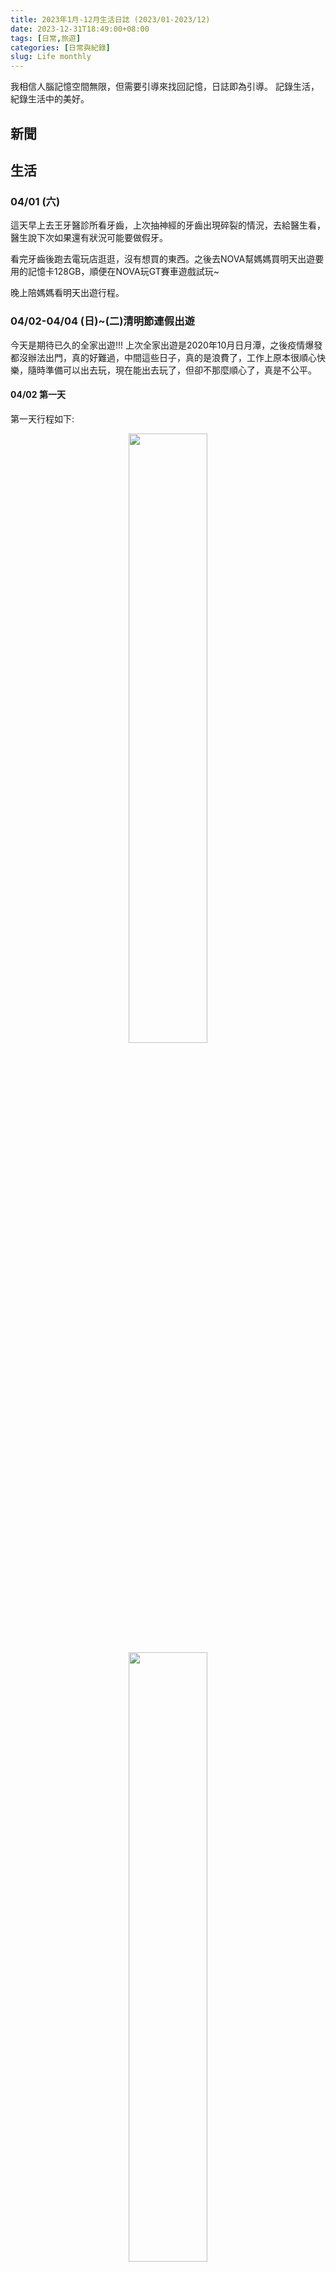 ```yaml
---
title: 2023年1月-12月生活日誌 (2023/01-2023/12)
date: 2023-12-31T18:49:00+08:00
tags: [日常,旅遊]
categories: [日常與紀錄]
slug: Life monthly
---
```


我相信人腦記憶空間無限，但需要引導來找回記憶，日誌即為引導。
記錄生活，紀錄生活中的美好。

<!--more-->


## 新聞
### 


## 生活
### 04/01 (六)
這天早上去王牙醫診所看牙齒，上次抽神經的牙齒出現碎裂的情況，去給醫生看，醫生說下次如果還有狀況可能要做假牙。

看完牙齒後跑去電玩店逛逛，沒有想買的東西。之後去NOVA幫媽媽買明天出遊要用的記憶卡128GB，順便在NOVA玩GT賽車遊戲試玩~

晚上陪媽媽看明天出遊行程。

### 04/02-04/04 (日)~(二)清明節連假出遊
今天是期待已久的全家出遊!!! 上次全家出遊是2020年10月日月潭，之後疫情爆發都沒辦法出門，真的好難過，中間這些日子，真的是浪費了，工作上原本很順心快樂，隨時準備可以出去玩，現在能出去玩了，但卻不那麼順心了，真是不公平。

#### 04/02 第一天

第一天行程如下:
<div style="text-align: center">
    <img src="/images/日常與紀錄/2023年1月生活紀錄/第一天行程1.jpg" width="50%" />
    <img src="/images/日常與紀錄/2023年1月生活紀錄/第一天行程2.jpg" width="50%" />
</div>

早上一大早6:00我爬起來出去幫家人買這兩天的食物，因為母親怕台北花費昂貴，所以能省則省，食物上能自己帶就自己帶。

我買了4個漢堡、4個波拉魚飯糰、3個韭菜盒子、5個三明治。除了早餐，中餐跟隔天中餐都買了。(結果事實證明買太多)

早上6:50父親開車載大家出發! 先到達獅子公園與幸福廣場，母親看到海很興奮，我也很興奮，在那裏拍照，還與父親和哥哥找了一下拳頭石但沒找到。
<div style="text-align: center">
    <img src="/images/日常與紀錄/2023年1月生活紀錄/獅子公園.jpg" width="50%" />
    <img src="/images/日常與紀錄/2023年1月生活紀錄/幸福廣場.jpg" width="50%" />
</div>

沒有停留太久，我們就往下一個景點駱駝峰出發，駱駝峰其實就在野柳海洋館旁邊，所以父親就將車子直接停在海洋館的停車場。

駱駝峰上去之前要爬一個很危險的坡(很滑)，但爬上去後景觀確實很棒。

在走到駱駝峰之前，在路邊的海港看到好幾艘船上面裝著大燈，父親說那是吸引魚群用的，母親說那是抓章魚的船(??)。而右手邊是岩石壁，岩石形狀特殊，哥哥說像大理石麵包，父母親笑了。
<div style="text-align: center">
    <img src="/images/日常與紀錄/2023年1月生活紀錄/漁船.jpg" width="50%" />
    <img src="/images/日常與紀錄/2023年1月生活紀錄/大理石麵包.jpg" width="50%" />
</div>

駱駝峰在很高的地方，爬上去的坡很陡，看的出來母親有被嚇到，看來以後還是少去這樣的地方。上去後，上面有個很像房子的洞穴，不曉得是人為還是天然形成。因為很高，所以風景很棒，母親還提議拍哥哥的特寫獨照XD
<div style="text-align: center">
    <img src="/images/日常與紀錄/2023年1月生活紀錄/駱駝峰1.jpg" width="50%" />
    <img src="/images/日常與紀錄/2023年1月生活紀錄/駱駝峰2.jpg" width="50%" />
</div>

之後很平安的爬下駱駝峰(真的很陡)，返回海洋館準備看海豚表演。

在海洋館發生了一件事，我心中永遠感激我的父母與哥哥。海洋館的2F禮品區有賣很漂亮的紀念幣，在一開始經過的時後我問母親有沒有帶錢，我想買但我沒帶錢，母親說買那個幹嘛，又不會增值，趕進進去水族館區域，我就先放棄了。後來逛完一圈水族館後又來到禮品店區準備看海豚表演，我跟哥哥說我想要那個紀念幣但我沒有帶錢，哥哥馬上抽出100元說要幫我買，我說那要三個50元才能買 (類似轉蛋機，要塞50元進去，轉一圈這樣)，我說不然我找爸爸問，父親一開始也說買那個幹嘛，但還是馬上抽出兩百塊給我，我跟哥哥到處找店家換50元，但換來換去還差一個50元。這時候媽媽上完廁所出來，很急著要我們排隊進去，因為母親想要搶前排的位置。一開始母親還很生氣的說我們不要拖時間，人家都已經進去了，但我父親連忙幫忙說孩子想要這個東西，就讓他買，這時我看大家都進去了，我就想說好吧那就不買了，結果母親看到我很失望後，馬上改口說那買，要不要多買幾個，而我哥哥馬上從我手上拿走100元馬上跑去更遠的禮品店幫我換了兩個50元回來。最後有換到紀念幣，存放在我的書架上。很感謝母親為了我想要買紀念幣而放棄座前排觀賞海豚的機會，我真的很抱歉，我只是想說下次不曉得甚麼時候會來，又或者不會來了，才想買紀念幣。也感謝父親支持我，和哥哥在後面推我一把，謝謝我的家人，我愛你們。
<div style="text-align: center">
    <img src="/images/日常與紀錄/2023年1月生活紀錄/海洋館1.jpg" width="50%" />
    <img src="/images/日常與紀錄/2023年1月生活紀錄/海洋館2.jpg" width="50%" />
</div>
<div style="text-align: center">
    <img src="/images/日常與紀錄/2023年1月生活紀錄/紀念幣.jpg" width="50%" />
</div>

看完海豚表演後，我們就離開海洋館準備去冷水坑，出來海洋館的時候發現出大太陽，真的很感恩，因為其實這幾天天氣一直不好，是大陰天會飄毛毛雨，出門前我還擔心會不會一直都會這樣，難得出來玩，遇到天氣不好真的很討厭，但這兩天卻都是大太陽，真的很感謝老天，謝謝。
<div style="text-align: center">
    <img src="/images/日常與紀錄/2023年1月生活紀錄/大太陽.jpg" width="50%" />
</div>

在前往冷水坑的路上沿著山路走，我們家的車子已經20年了發現上坡都爬不動了，真的很擔心半路上引擎會燒掉，還好有爬上去，有驚無險，但是等到達之後才發現排滿了車子，滿滿的都是車子，排到停車場外面，我們想了想，只好放棄不去冷水坑，往陽明山會館出發。

到達會館後，因為門口牌子標示不清楚，會館入口在右側，但我們以為在左側，就先開進去，結果一個警衛衝過來說這是私人土地不是會館，看來很多人都走錯過XD，我們進到會館，發現會館環境不錯，父母親都很喜歡，媽媽還說這邊如果房子販賣應該會很多人買，趕緊要我拍張照紀念。
<div style="text-align: center">
    <img src="/images/日常與紀錄/2023年1月生活紀錄/到達會館.jpg" width="50%" />
</div>

我們住的是205號房，是在最裡面的房子，我們先將東西搬下車，並看看房間內的環境，環境還不錯，有50吋大電視，兩間房間和浴室，不過母親在上廁所的時候發現馬桶沒有清乾淨，上面有污漬，母親很不放心，於是我跟哥哥去找警衛，警衛說他通知打掃的人，打掃的人說可以馬上過來，但我們說我們馬上要出門，人不在，警衛詢問後說那晚上8:00來清理，我們覺得OK。
<div style="text-align: center">
    <img src="/images/日常與紀錄/2023年1月生活紀錄/房間1.jpg" width="50%" />
    <img src="/images/日常與紀錄/2023年1月生活紀錄/房間2.jpg" width="50%" />
</div>

由於時間還早，我們決定先去涓絲瀑布，由於距離不遠，於是我們決定用走的，Google說距離只有1.2公里走10min就到了，於是我們就照著Google地圖走，結果不走還好一走發現超難走，中間那一直線的地方實際上是一個超級大上坡，而且是泥土地，走起來超不舒服，但父親還是說沒關係就走吧，有點後悔帶父母親走這段路，因為很傷膝蓋，我自己之後膝蓋就一直痛兩天。我們走了很久終於到了絲涓瀑布，結果發現只是個步道口，要看瀑布還要走進去還要走1.1km，真的是把整個月的運動量都運動完了。
<div style="text-align: center">
    <img src="/images/日常與紀錄/2023年1月生活紀錄/涓絲瀑布3.jpg" width="50%" />
    <img src="/images/日常與紀錄/2023年1月生活紀錄/涓絲瀑布1.jpg" width="50%" />
</div>

走了很久終於看到瀑布了，很多外國人都來看，景色是真的不錯，拍了一些照片後我們就往回走，要去母親一直很想去的WONDARLAND餐廳。往回走的時候明顯感覺父親走累了。
<div style="text-align: center">
    <img src="/images/日常與紀錄/2023年1月生活紀錄/涓絲瀑布2.jpg" width="50%" />
</div>

在走回去的時候，發生了一些我心情不好的事情，母親認為google導航的路線是繞遠路，堅持要走她認為的路線，而我說導航不會出錯，我們剛剛這樣走勢抄近路沒錯，哥哥在旁邊附和說我們是抄近路，但不代表路好走，後來我就跟母親爭執，母親才同意走原本的路回去，哥哥就在旁邊勸說，很感謝哥哥沒有跳進來一起吵(以前有時候會跳進來吵)。後來到會館的時候，我手機因為長時間幫忙導航以及拍照，快沒電了(好像剩下36%)我就趕快差充電器充電(不然我不知道等等WONDERLAND拍照夠不夠用)，結果剛插上去父親就說要出門了你充電幹嘛，我說我知道，能充多少充多少，當時就覺得為什麼大家都說自己的都不會為我想一下，心裡很不開心。後來出發去WONDERLAND，一上路就要我導航，我就說我手機快沒電了讓哥哥導。到WONDERLAND時候，警衛打電話說，打掃的那個人說晚上不能來掃，現在就要來掃，警衛說如果怕的話他幫忙攝影，父母親說好。後來母親又念我說為什麼身分證沒有帶在身上，這樣店家要看壽星怎麼半，我說我們又還不能進去，店家說要等到五點過後，我們三點多就在那邊等了。心裡就覺得好煩，怎麼什麼都要念我，我不曉得出來玩要幹嘛之類的。後來因為店家不讓我進去，所以父親就說就回車上睡覺，等到可以進去再說。

在車上睡覺的時候，因為很累，所以我好像很快就睡著了，睡著的時候我好像做了個夢，夢到家人陪著我有說有笑，好一陣子，感覺是一段很長的時光，我在夢中領悟到，能陪著家人就是一種幸福，父母親都很愛我，任何的言語都是關心與建議，父母親絕對不會害我，即便是念你，那也是當下他們覺得那樣是好的，決不會是將不好的給你，我應該珍惜與父母親相處的任何一個當下，尤其是現在在旅遊，這個得來不易的機會，我一定要珍惜，上一次旅遊是兩年多前的事了，下一次又會是什麼時候呢? 

想到這裡，我從夢中嚇醒了過來，那個夢讓我以為我浪費了很長一段值得珍惜的時間，我一看手機，原來只睡了不到半小時(好像)，我當下是充滿感恩，這個夢打醒了我，讓我知道我要珍惜這次旅遊，而我現在就在這個旅遊當中，享受與家人共度的美好時光就是我這次出來玩的目的，我要繼續珍惜接下來與家人共度的旅遊時光，如果我繼續用消沉的態度，我一定會後悔! 這個夢，讓我馬上打消我之前消沉的念頭，重新有活力與父母親和哥哥繼續體驗接下來的旅遊，謝謝上帝。

當然後續在WONDERLAND也還是有些小爭執，母親急於想要拍照，但我跟哥哥一直在研究怎麼點餐，不過最後還是融洽，母親幫我跟哥哥拍照，我跟哥哥幫忙拍菜色與景色，食物是不錯吃，但就是貴了點，好像花了3464元，但是個值得紀念的回憶!! (很剛好我手機的電也撐到回去會館)
<div style="text-align: center">
    <img src="/images/日常與紀錄/2023年1月生活紀錄/WL1.jpg" width="50%" />
    <img src="/images/日常與紀錄/2023年1月生活紀錄/WL2.jpg" width="50%" />
</div>
<div style="text-align: center">
    <img src="/images/日常與紀錄/2023年1月生活紀錄/WL3.jpg" width="50%" />
    <img src="/images/日常與紀錄/2023年1月生活紀錄/WL4.jpg" width="50%" />
</div>

回到會館後，母親發現打掃人員還是沒有清掉馬桶上的污漬，很生氣，哥哥跑去找警衛(與下午是同一個)理論，結果這個警衛很認真負責，他看打掃人員沒有做好，他居然自己來處理，就看到警衛穿著手套拿著抹布與清潔劑來到我們浴室親自打掃，真的佩服。

打掃的時候，父親跑出去抽菸，結果回來很興奮地跟我們說，剛剛有房客被關在外面，跑去找警衛要開門，結果一直找不到警衛，殊不知警衛在我們房間清馬桶XD 後來父親還說那個被關在外面的女房客感覺有點問題，因為那個女房客對著一個剛來的男生大罵說都是因為要跑出來接他電話害她被關在外面，但那個男的卻說他沒有打電話而且他才剛到(手上拖著行李)，母親就在懷疑他們兩個有問題，沒有一起來而是分開來，然後那女的還搞不清楚是哪個男的打給她，可能有什麼不為人知的劇情XD

當天晚上我跟哥哥看個電視，父親因為白天走太累左腳一直抽筋，母親幫父親擦藥按摩，看的出來我母親很愛我父親，感謝我有個好父母!! 晚上我們還在房間裡發現一隻超級大蒼蠅，哥哥把蒼蠅趕出房間外，我拿大浴巾要把它打死，結果打一下不見了，後來看電視看到一半又看到它在那邊飛，我就拿大浴巾打它，輝一下就蒼蠅就倒在地上，晚上能睡個好覺了。
<div style="text-align: center">
    <img src="/images/日常與紀錄/2023年1月生活紀錄/第一天晚上.jpg" width="50%" />
</div>


我跟哥哥晚上還發現PokemenGO在這邊有個道館，我跟哥哥合力打下來，佔領道館想賺金幣，結果只賺到29塊錢金幣就又被別人打下來，到底是誰會在山上整天蹲在那搶道館?

第一天就這樣圓滿的結束了。

#### 04/03 第二天
第二天行程如下:
<div style="text-align: center">
    <img src="/images/日常與紀錄/2023年1月生活紀錄/第二天行程.jpg" width="50%" />
</div>

早上7點多，就聽到哥哥起床出去大房間的聲音，然後也聽到母親起床的聲音。母親每次出門在外都很早起，不曉得是睡不習慣還是擔心或害怕，但還是希望母親能多睡睡飽點。我起床的時候，看到哥哥坐在大房間的椅子上滑手機，說母親已經拿早餐回來了，然後母親出去拍照去。我穿好衣服也跟著出去拍照，好像是想說幫母親拍，但出去後沒有看到母親的身影，我就自己拍照了。

昨天回來的太晚，沒有仔細看住的環境，現在一大早終於能靜下心來看周圍環境了。由於是山區，環境真的不錯，拍一下我們住的A205的大門門口。我從房間門口出來之後，就隱約地聽到有羊的叫聲，順著聲音走過去看，原來真的有養羊! (但拍得太醜，就不貼上來了)。養羊的旁邊就是昨天看到的超級大雷達，不曉得是衛星通訊的設備還是甚麼，超大! 
<div style="text-align: center">
    <img src="/images/日常與紀錄/2023年1月生活紀錄/房間外面1.jpg" width="50%" />
    <img src="/images/日常與紀錄/2023年1月生活紀錄/雷達.jpg" width="50%" />
</div>
在拍照拍的超不多，回到房間門口的時候，母親剛好也在門口，母親說剛剛有其他住戶帶她去看藍色什麼鳥的說很漂亮，說要帶我去看，於是我跟著母親就走到昨天不小心闖進去的私人土地那(中途母親還派我去看警衛跟她說的烏龜池)，到了私人土地，我問母親說這不是私人土地嗎?母親說警衛說只在門口附近拍照沒關係，我想也是，因為我跟母親在門口找那隻藍色的鳥的時候警衛就坐在旁邊的警衛室裡根本沒管我們，不過看了看還是沒看到那隻鳥，所以我沒拍到照片(不過母親好像有拍到)。

回到房間後，父親也起床了，母親就叫我們趕快吃早餐，但由於我們訂的是三人房(母親說這樣最省)，早餐只有三份，但我昨天出發前有買好幾份早餐，我就說我吃昨天的就好，但母親還是堅持她吃昨天的，我們吃新鮮的。我心裡知道母親總是愛護著我們給我們最好的，自己用不好的，但有時候我還是覺得我們身為小孩也希望父母親也能吃好穿好用好的，希望父母親能夠接受我們的好意，畢竟是自己最愛的家人。
<div style="text-align: center">
    <img src="/images/日常與紀錄/2023年1月生活紀錄/早餐.jpg" width="50%" />
</div>

時間差不多，我們就把東西收拾到車上，準備往第一個景點出發，由於瀑布昨天去過了，而竹子湖因為在山上，怕車子爬不動，所以我們就直接去陽明山前山公園。

車子開到前山公園附近的時候我們就聞到很濃的硫磺味，前山公園最有名的就是天然的硫磺溫泉，是免費的，大家都可以進去泡。前山公園的景色也很不錯，建築物很有日式風格的味道。母親說一定要去泡溫泉看看，由於男女湯是分開的，所以我跟父親和哥哥就先去男湯看看，母親在拍照。結果當我們到達男湯後，才發現說男湯滿滿的都是老頭子還不穿泳褲，每個都光著屁股擠在那個小池子裡，我們看了嚇都嚇死了，趕緊出來。哥哥與父親跑去向母親報告狀況，我留在池子旁邊拍照，景色還不錯:
<div style="text-align: center">
    <img src="/images/日常與紀錄/2023年1月生活紀錄/前山公園1.jpg" width="50%" />
    <img src="/images/日常與紀錄/2023年1月生活紀錄/前山公園2.jpg" width="50%" />
</div>

在走回去找家人的時候，我從樓梯上看到父親母親與哥哥三個人在講話，我心裡頓時就想著，這不就是我人生最愛的三個家人嗎? 我生存的意義就是看著我心愛的家人每天幸福快樂的生活。 我不由自主地趕緊拿起手機拍下這個畫面，謝謝上帝給我這麼棒的家人，有我家人的陪伴真的很幸福!
<div style="text-align: center">
    <img src="/images/日常與紀錄/2023年1月生活紀錄/前山公園之我的家人.jpg" width="50%" />
</div>

後來我們鼓勵母親也去女湯池子看看現場是不是一樣很壯觀，母親在聽我們對男湯的描述後就不想去看了XD 後來在附近待一下之後，我們就朝下一個景點前進。

我們下一個景點先去文化大學，父母親還記得當初我學測只有兩間學校收我(成績太差)，其中一間就是文化大學。文化大學母親說好像以前大阿姨也有帶她來看過，但是是非常久以前了。我們在文化大學先後逛了他們的孔子像、體育館、情人灣、圖書館，還順便在他們的一棟樓上廁所，在上廁所的時候，突然旁邊的廣播器大聲撥放音樂，差扁沒把我跟父親嚇傻，後來我父親說那應該是鐘聲，因為剛好十點鐘。文化大學我們沒有待很久，一方面是時間也不早了，一方面是其實也不曉得要逛什麼，於是我們就往下一個景點前進。
<div style="text-align: center">
    <img src="/images/日常與紀錄/2023年1月生活紀錄/文化大學.jpg" width="50%" />
</div>


我們下一個景點其實就在文化大學旁邊，是一個叫做美軍俱樂部的景點，位在一個叫草山小鎮的地方。一開始父親想要停路邊，結果母親說裡面有停車位，結果開進去發現每個車位都要收錢，於是又開出來找路邊車位，結果剛剛好原本要停的位置剛好被剛來的一輛奧迪車子給佔去，父親有點生氣，說剛剛就說要停，結果被搶走，不過好險後面還有一小段沒畫線的空間，父親趕緊擠過去，我記得好像尾部有壓到一點紅線，不過整體來說還可以。整個草山小鎮就是以前的美軍住宅區改建的，據說是以前美軍駐紮的地區，每個房子都很漂亮，我們還有看到草尼馬。不過漂亮歸漂亮，但整個區域都是餐廳，都是賣吃的。
<div style="text-align: center">
    <img src="/images/日常與紀錄/2023年1月生活紀錄/美軍俱樂部1.jpg" width="50%" />
    <img src="/images/日常與紀錄/2023年1月生活紀錄/美軍俱樂部2.jpg" width="50%" />
</div>

我們找了很久都沒看到美軍俱樂部，後來繞來繞去，走小路，母親又跑去問一個餐廳員工，才發現原來美軍俱樂部就在我們剛進來路口的旁邊，我們都沒看見!! 可惜的是美軍俱樂部本身也是餐廳，進去要消費，於是我們就只有在外面拍照留念，不過整體來說來是有逛到東西。
<div style="text-align: center">
    <img src="/images/日常與紀錄/2023年1月生活紀錄/美軍俱樂部3.jpg" width="50%" />
</div>

最後一站是士林官邸，據說是以前蔣中正還是蔣經國總統住的地方，我們一開始找停車位找好久，還找到差點吵起來，因為母親一直記得Google說士林官邸對面有個停車場可以停車，但我當時Google發現那個停車場已經停用被改建成士林公園，於是我就臨時幫忙找哪裡還有停車場。所幸我們最終在旁邊最近的停車場有等到位置(排隊排了一段時間)。

進去士林官邸園區，整個就類似花博館，都是花，一進去就看到以前的總統夫人坐駕，很大一台車子。之後大家都在拍照。中間有段找廁所的情境，我們一開始都以為指示牌的意思是廁所在山上，要爬樓梯上去才能上廁所，父親就開玩笑說這樣以前總統上廁所還要跑那麼遠爬那麼高還不鱉死XD 後來母親因為想要自己拍照，所以我跟父親和哥哥就走另一條路線，我們走到總統官邸想要進去參觀，但發現很巧的是，總統官邸剛好周一步開放，而我們就剛好周一來參觀，所以就只能在外面拍門口的樣子，等到以後有機會再來看看吧。之後我們又逛了好幾個區域，但因為昨天總路走一天我的腳有些疼痛，所以其實當天我注意力一直沒有很集中在看花，真是美中不足。之後與母親會合，就往回走了。
<div style="text-align: center">
    <img src="/images/日常與紀錄/2023年1月生活紀錄/士林官邸1.jpg" width="50%" />
    <img src="/images/日常與紀錄/2023年1月生活紀錄/士林官邸2.jpg" width="50%" />
    <img src="/images/日常與紀錄/2023年1月生活紀錄/士林官邸3.jpg" width="50%" />
    <img src="/images/日常與紀錄/2023年1月生活紀錄/士林官邸4.jpg" width="50%" />
</div>

最後圓滿的結速這次的兩天一夜的旅程，時間真的過得很快，美好的事情留都留不住阿。真的很感謝能有這次的旅遊，我很感激也很珍惜與家人一同出遊的幸福時光。
<div style="text-align: center">
    <img src="/images/日常與紀錄/2023年1月生活紀錄/士林官邸5.jpg" width="50%" />
</div>

回程後我們去吃小火鍋。


### 04/04 (二)
中午去吃貴族世家牛排

下午跟哥哥去愛買看保險箱，相同價位比我想像的大，可以考慮。

然後因為前兩天出去玩發現我的鞋子磨平了，就想說順便去買一雙(一方面也是想說我應該要自己花錢買，不然等到我母親想到我母親一定會出錢幫我買)，看了老半天也不曉得哪雙好，價錢都不便宜。後來看到有雙登山鞋，才賣350元，還防水的，我們想說怎麼會這麼便宜，有個老奶奶服務員跑來跟我們說這雙很值得買，只有這麼一雙，原本是展示用的，這一兩天才收到廠商通知說這雙用低價賣掉，我跟哥哥懷疑了老半天，我自己是沒有看出有甚麼問題，但是覺得太剛好了，因為我身上只有帶500元，而就剛好有這麼一雙品質還不錯的鞋子賣350元，感覺是老天刻意安排的，我想了一想後，決定還是買下來，一方面是因為才350元，壞了也不會心痛，一方面是因為當下檢查覺得各方面都還可以。老哥也沒意見，覺得可以買。 不過真的很感謝老天爺，讓我們剛好看到這麼便宜的鞋子。 後來幾天穿，走來走去，目前都沒問題，真的很感恩。


### 04/05 (三)



### 04/06 (四)
今天是我的生日，我的願望:
1. 希望我的父母親、哥哥健康平安快樂順利幸福美滿。
2. 希望我的工作能順順利開開心心，一且安好。
3. 希望今年人際交流能夠提升，交到女朋友，不讓父母親擔心。

謝謝母親在群組的祝賀!!
最後，祝我生日快樂!!!

<div style="text-align: center">
    <img src="/images/日常與紀錄/2023年1月生活紀錄/生日2.jpg" width="50%" />
    <img src="/images/日常與紀錄/2023年1月生活紀錄/生日.jpg" width="50%" />
</div>

### 04/07 (五)
今天下班後在走路運動時，一直聽到音樂的聲音，想說不知道是哪裡在辦活動，等到要回到宿舍時，發現我們公司旁邊的7-11在辦活動，可能是因為他們上周才剛開幕，想要拚人氣。我看有很多人就去看熱鬧，活動是消費滿300抽獎，我就想說轉換心情去看看(公司資料庫事情弄得我很累)，雖然最後沒有抽到，不過也不錯。
<div style="text-align: center">
    <img src="/images/日常與紀錄/2023年1月生活紀錄/抽獎活動.jpg" width="50%" />
</div>

### 04/09 (日)
今天一早看資料庫數據昨天早上原本很快，但後來又變慢不曉得為什麼，頓時覺得心裡真的好累，已經處裡一個月了，做了這麼多的事情，卻一直沒有得到一個肯定的效果跟回報，每天一直活在恐懼之中，一直害怕睜開眼看數據又變差，好累，真的累了。


### 07/13 (四)
今天是很特別的一天，由於公司政策改變，原本做好的系統應更換環境，搬到新的環境，而昨天發現一個問題就是使用者從公司外面連入程式時程式會回傳400 Bad Request。經由昨天下午與同仁討論，認為是HTTPS的問題，外面連線是用HTTPS，但裡面程式是以HTTP運行的，而要驗證這件事，就需要將程式改成HTTPS。但問題是這程式我不熟，又是以容器方式運作，更不曉得要怎麼改，而且萬一改了之後沒效果呢?

今天第一個好運，就是同事昨天有貼給我一篇文章，今天早上依照那篇文章做，還真的就解決了這個問題，很幸運。然而，這個問題解決了之後，下一個問題又出現了，不曉得為何微軟的登入認證轉導會出現意外錯誤。今天的第二個幸運，就是在維運同仁、外雲同仁的協助下，成功解決轉導的問題，如果這個問題不能解決，登入機制就需要重做，非常的感謝!!
今天的第三個幸運，就是因為今天一整天都在忙，沒有時間看資料庫寫入速度與數據量，但依照昨天突然的延遲又很擔心，而今天下班前看，發現整個延遲雖然還是有慢一些，但是已經比前幾天快很多了，謝謝。

### 09/30 中秋連假 (日)
這幾天是中秋連假，我其實手上有一筆獎金，我一直在猶豫要不要偷偷拿去買Steam Deck掌機，畢竟每次玩遊戲都卡卡的甚至有些只有PC的遊戲電腦跑不動。但猶豫了好幾天後，還是決定存起來吧，存起來了，就很難再拿出來去花掉了，父母也希望我存起來。
這幾天連假，除了與親人烤肉，另外也很感激與母親去賣場和全聯的幸福時光，母親還特別跑去全聯看我喜歡吃的鳳梨酥有沒有特價。那天，晚上的月亮很圓，母親與我在路邊拍月亮，謝謝!!!

<div style="text-align: center">
    <img src="/images/日常與紀錄/2023年7-10月生活紀錄/20230930_中秋連假1.jpg" width="50%" />
</div>
<div style="text-align: center">
    <img src="/images/日常與紀錄/2023年7-10月生活紀錄/20230930_中秋連假2.jpg" width="50%" />
</div>


### 10/07-10/08 國慶連假 (日)
這幾天是國慶連假，周六回外婆家，晚上去逛夜市，周日早上去買很久沒有吃過的小燒餅! 然後再去台中科學博物館參觀，真的是滿滿回憶，真的很久沒有來了，上次來已經是將近十年前了，真的覺得時間為甚麼過這麼快呢? 心裡很不是滋味，但也很感激與家人共度的快樂幸福時光，以前看3D劇場覺得很好看，現在看就覺得好無聊，又或者真的是現在播的都很無聊也說不定。
<div style="text-align: center">
    <img src="/images/日常與紀錄/2023年7-10月生活紀錄/20231008_國慶連假1.jpg" width="50%" />
</div>
<div style="text-align: center">
    <img src="/images/日常與紀錄/2023年7-10月生活紀錄/20231008_國慶連假2.jpg" width="50%" />
</div>
<div style="text-align: center">
    <img src="/images/日常與紀錄/2023年7-10月生活紀錄/20231008_國慶連假3.jpg" width="50%" />
</div>




### 10/12 (四)
這幾天長官一直頻繁的開會議一副就是要幹嘛的樣子，結果今天長官就提到說以"請我幫忙"的角度做甚麼檢索報告，我想說那個關我甚麼事，但說下周一下午要討論，只能到時候再看看了，希望我可以應付。


### 10/14 (六)
今天是很特別的一天，今天是疫情結束以來公司第一次舉辦園遊會，以前是一年一次，但剛好我進去後就爆發疫情，所以對我來說是第一次。目前我與公司同事相處不是很好，很感謝父母親來陪我參加園遊會，我想，如果是我一個人，我肯定不敢出去，或者拿完參加禮就趕快跑了。也很謝謝父母親帶我去吃貴族世家，今天菜色很棒，很謝謝捧場，今天沒有看數據，想著做我能控制的事情，父親也希望我不要每天都盯著數據看，因為沒有用，只能瞎緊張。謝謝今天與家人共度的幸福時光。
<div style="text-align: center">
    <img src="/images/日常與紀錄/2023年7-10月生活紀錄/20231014_園遊會1.jpg" width="50%" />
</div>
<div style="text-align: center">
    <img src="/images/日常與紀錄/2023年7-10月生活紀錄/20231014_園遊會2.jpg" width="50%" />
</div>
<div style="text-align: center">
    <img src="/images/日常與紀錄/2023年7-10月生活紀錄/20231014_園遊會3.jpg" width="50%" />
</div>


### 11月
11月被指定要去參加台北城市儀錶板設計程式競賽，一個跟我完全沒有關係的領域，又找我做替罪羊，實在有夠煩的。
還好最後比賽結果算說得過去，有進決賽，沒有得名。
途中確實也學到了不少東西，包含VUE的很多知識。
但每次這種事情動不動就找我實在是很煩。
<div style="text-align: center">
    <img src="/images/日常與紀錄/2023年11-12月生活紀錄/20231119_進入決賽.jpg" width="50%" />
</div>


### 12月16日
母親給我看出生時算命師的算命，看不太懂就是了
<div style="text-align: center">
    <img src="/images/日常與紀錄/2023年11-12月生活紀錄/20231216_算命八字.jpg" width="50%" />
</div>


### 12月23日的周末
與哥哥去拜拜，媽媽做炒飯，好吃，謝謝!!!
<div style="text-align: center">
    <img src="/images/日常與紀錄/2023年11-12月生活紀錄/20231224_母親做的炒飯.jpg" width="50%" />
</div>
<div style="text-align: center">
    <img src="/images/日常與紀錄/2023年11-12月生活紀錄/20231224_與哥哥去拜拜.jpg" width="50%" />
</div>

### 12月25日~29日
12月開始參與一個專案，這個專案上面一直找不到維運團隊，然後我長官又把它攔回來，真的不知道在想甚麼。
12月最後一週，原本說我是輔助幫忙另一個同仁建立。結果不出我所料又反悔變成我是窗口，每次都這樣真的有夠煩的，到底是為甚麼每次都我會遇到這種事情?



### 12月最後一週末
12月最後幾天，謝謝與家人共度愉快的周末與跨年。
12/30這天，爬18尖山，去吃斤餅，味道不錯，但太貴
12/31這天，爬18尖山，吃pizza、牛肉捲、小雞腿，與哥哥玩雙人同行，爸媽小吵架，但是在今年最後的兩小時，我們全家和樂融融大家一起度過跨年，一起祝福新的一年快樂順利，這也是人生中幸福的一件事，謝謝~
<div style="text-align: center">
    <img src="/images/日常與紀錄/2023年11-12月生活紀錄/20231230_斤餅.jpg" width="50%" />
</div>
<div style="text-align: center">
    <img src="/images/日常與紀錄/2023年11-12月生活紀錄/20231231_今年最後一餐.jpg" width="50%" />
</div>


### 2023年末
目前看起來，往回看像今年的一切，我算是幸運的，但也驚險，不過，還是要說聲，謝謝上帝神明土地公的保佑，謝謝!!


### 明年2024年(民國113年)的期許
1. 斷線資料量能夠穩定不要爆量不需要讓我操心
2. 遇到的問題能夠迎刃而解，被指派的工作能夠順利解決，壓力不要太大，一切順利安穩快樂
3. 不要讓我孤獨一人，不希望每次責任重大的項目都想我身上丟
4. 遇到選擇，能夠沉著忍靜的應對，深思熟慮，做出正確的選擇，不要耍白癡在那為了凸顯或一時衝動做出傷害自己的舉動。
5. 家人身體健康平安快樂，哥哥工作也能順利安穩
6. 希望人際關係能有所進展，能夠交到女朋友






## 觀影

## 閱讀

## 知識
